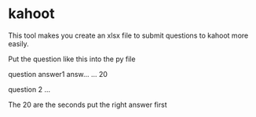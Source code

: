 # kahoot

This tool makes you create an xlsx file to submit questions to kahoot more easily.

Put the question like this into the py file

question
answer1
answ...
...
20

question 2
...



The 20 are the seconds
put the right answer first
